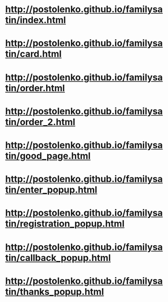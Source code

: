 # http://postolenko.github.io/familysatin/index.html
# http://postolenko.github.io/familysatin/card.html
# http://postolenko.github.io/familysatin/order.html
# http://postolenko.github.io/familysatin/order_2.html
# http://postolenko.github.io/familysatin/good_page.html
# http://postolenko.github.io/familysatin/enter_popup.html
# http://postolenko.github.io/familysatin/registration_popup.html
# http://postolenko.github.io/familysatin/callback_popup.html
# http://postolenko.github.io/familysatin/thanks_popup.html